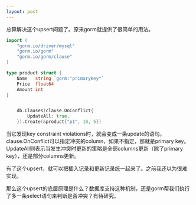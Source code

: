 ```yaml
---
layout: post
---
```


总算解决这个upsert问题了。原来gorm就提供了很简单的用法。

```go
import (
	"gorm.io/driver/mysql"
	"gorm.io/gorm"
	"gorm.io/gorm/clause"
)

type product struct {
	Name   string `gorm:"primaryKey"`
	Price  float64
	Amount int
}


	db.Clauses(clause.OnConflict{
		UpdateAll: true,
	}).Create(&product{"p1", 18, 5})

```

当它发现key constraint violations时，就会变成一条update的语句。clause.OnConflict可以指定冲突的column，如果不指定，那就是primary key。UpdateAll则表示当发生冲突时更新的策略是全部columns更新（除了primary key），还是部分columns更新。

有了这个upsert，就可以把插入记录和更新记录统一起来了。之前我还以为很难实现。

那么这个upsert的底层原理是什么？数据库支持这种机制，还是gorm帮我们执行了多一条select语句来判断是否冲突？有待研究。
